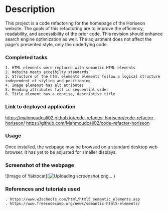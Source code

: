 # Description

This project is a code refactoring for the homepage of the Horiseon website. The goals of this refactoring are to improve the efficiency, readability, and accessibility of the prior code. This revision should enhance search engine optimization as well. The adjustment does not affect the page's presented style, only the underlying code.

### Completed tasks 

```
1. HTML elements were replaced with semantic HTML elements
2. Website meets acceibilty standards 
3. Structure of the html elements elements follow a logical structure independent of styling and positioning
4. Image elemenst has alt atributes 
5. Heading attributes fall in sequential order 
6. Title element has a concise, descriptive title 
```
### Link to deployed application 
https://mahmoudcali02.github.io/code-refactor-horiseon/code-refactor-horiseon/
https://github.com/Mahmoudcali02/code-refactor-horiseon 

### Usage 
Once installed, the webpage may be browsed on a standard desktop web browser. It has yet to be adjusted for smaller displays.

### Screenshot of the webpage
![Image of Yaktocat](![Uploading screenshot.png…]()
)

### References and tutorials used
```
. https://www.w3schools.com/html/html5_semantic_elements.asp
. https://www.freecodecamp.org/news/semantic-html5-elements/
```
